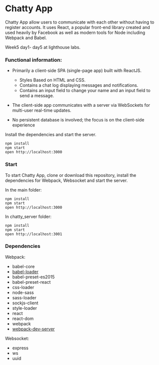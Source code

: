 Chatty App
=====================

Chatty App allow users to communicate with each other without having to register accounts. It uses React, a popular front-end library created and used heavily by Facebook as well as modern tools for Node including Webpack and Babel.   

Week5 day1- day5 at lighthouse labs.

### Functional information:

* Primarily a client-side SPA (single-page app) built with ReactJS.  

   * Styles Based on HTML and CSS.  
   * Contains a chat log displaying messages and notifications. 
   * Contains an input field to change your name and an input field to send a message. 
  
* The client-side app communicates with a server via WebSockets for multi-user real-time updates. 
* No persistent database is involved; the focus is on the client-side experience

Install the dependencies and start the server.

```
npm install
npm start
open http://localhost:3000
```

###  Start
To start Chatty App, clone or download this repository,
install the dependencies for Webpack, Websocket and start the server.

In the main folder:  

```
npm install
npm start
open http://localhost:3000
```

In chatty_server folder:

```
npm install
npm start
open http://localhost:3001
```

### Dependencies
Webpack:  

* babel-core
* [babel-loader](https://github.com/babel/babel-loader)
* babel-preset-es2015
* babel-preset-react
* css-loader
* node-sass
* sass-loader
* sockjs-client
* style-loader
* react
* react-dom
* webpack
* [webpack-dev-server](https://github.com/webpack/webpack-dev-server)

Websocket:  

* express
* ws
* uuid
